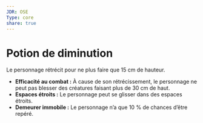 ```yaml
---
JDR: OSE
Type: core
share: true
---
```

# Potion de diminution

Le personnage rétrécit pour ne plus faire que 15 cm de hauteur.

- **Efficacité au combat :** À cause de son rétrécissement, le personnage ne peut pas blesser des créatures faisant plus de 30 cm de haut.
- **Espaces étroits :** Le personnage peut se glisser dans des espaces étroits.
- **Demeurer immobile :** Le personnage n’a que 10 % de chances d’être repéré.